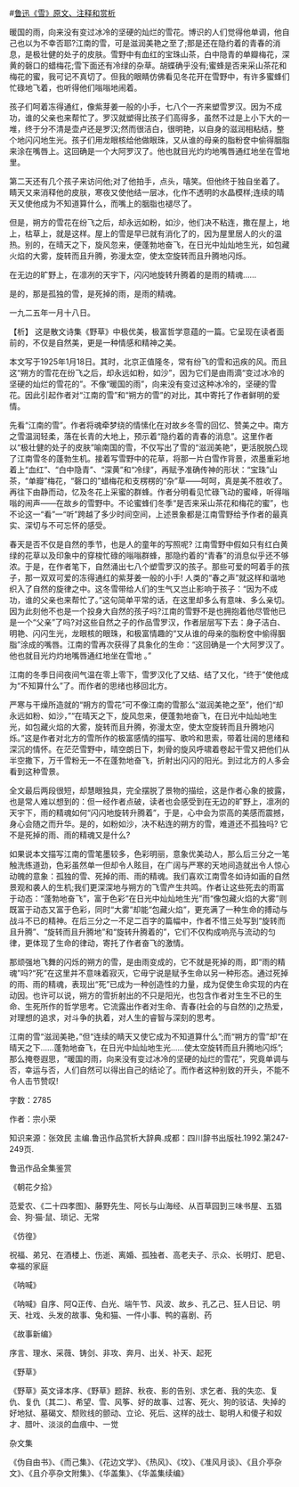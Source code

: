 #[鲁迅《雪》原文、注释和赏析](https://www.vrrw.net/wx/9392.html)

暖国的雨，向来没有变过冰冷的坚硬的灿烂的雪花。博识的人们觉得他单调，他自己也以为不幸否耶?江南的雪，可是滋润美艳之至了;那是还在隐约着的青春的消息，是极壮健的处子的皮肤。雪野中有血红的宝珠山茶，白中隐青的单瓣梅花，深黄的磬口的蜡梅花;雪下面还有冷绿的杂草。胡蝶确乎没有;蜜蜂是否来采山茶花和梅花的蜜，我可记不真切了。但我的眼睛仿佛看见冬花开在雪野中，有许多蜜蜂们忙碌地飞着，也听得他们嗡嗡地闹着。

孩子们呵着冻得通红，像紫芽姜一般的小手，七八个一齐来塑雪罗汉。因为不成功，谁的父亲也来帮忙了。罗汉就塑得比孩子们高得多，虽然不过是上小下大的一堆，终于分不清是壶卢还是罗汉;然而很洁白，很明艳，以自身的滋润相粘结，整个地闪闪地生光。孩子们用龙眼核给他做眼珠，又从谁的母亲的脂粉奁中偷得胭脂来涂在嘴唇上。这回确是一个大阿罗汉了。他也就目光灼灼地嘴唇通红地坐在雪地里。

第二天还有几个孩子来访问他;对了他拍手，点头，嘻笑。但他终于独自坐着了。睛天又来消释他的皮肤，寒夜又使他结一层冰，化作不透明的水晶模样;连续的晴天又使他成为不知道算什么，而嘴上的胭脂也褪尽了。

但是，朔方的雪花在纷飞之后，却永远如粉，如沙，他们决不粘连，撒在屋上，地上，枯草上，就是这样。屋上的雪是早已就有消化了的，因为屋里居人的火的温热。别的，在晴天之下，旋风忽来，便蓬勃地奋飞，在日光中灿灿地生光，如包藏火焰的大雾，旋转而且升腾，弥漫太空，使太空旋转而且升腾地闪烁。

在无边的旷野上，在凛冽的天宇下，闪闪地旋转升腾着的是雨的精魂……

是的，那是孤独的雪，是死掉的雨，是雨的精魂。

一九二五年一月十八日。



【析】 这是散文诗集《野草》中极优美，极富哲学意蕴的一篇。它呈现在读者面前的，不仅是自然美，更是一种情感和精神之美。

本文写于1925年1月18日。其时，北京正值隆冬，常有纷飞的雪和迅疾的风。而且这“朔方的雪花在纷飞之后，却永远如粉，如沙”，因为它们是由雨滴“变过冰冷的坚硬的灿烂的雪花的”。不像“暖国的雨”，向来没有变过这种冰冷的，坚硬的雪花。因此引起作者对“江南的雪”和“朔方的雪”的对比，其中寄托了作者鲜明的爱情。

先看“江南的雪”。作者将魂牵梦绕的情愫化在对故乡冬雪的回忆、赞美之中。南方之雪温润轻柔，落在长青的大地上，预示着“隐约着的青春的消息”。这里作者以“极壮健的处子的皮肤”喻南国的雪，不仅写出了雪的“滋润美艳”，更活脱脱凸现了江南雪冬的蓬勃生机。接着写雪野中的花草，将那一片白雪作背景，浓墨重彩地着上“血红”、“白中隐青”、“深黄”和“冷绿”，再赋予准确传神的形状：“宝珠”山茶，“单瓣”梅花，“磬口的”蜡梅花和支楞楞的“杂”草——呵呵，真是美不胜收了。再往下由静而动，忆及冬花上采蜜的群蜂。作者分明看见忙碌飞动的蜜峰，听得嗡嗡的闹声——在故乡的雪野中。不论蜜蜂们冬季“是否来采山茶花和梅花的蜜”，也不论这一“看”一“听”跨越了多少时间空间，上述景象都是江南雪野给予作者的最真实、深切与不可忘怀的感受。

春天是否不仅是自然的季节，也是人的童年的写照呢? 江南雪野中假如只有红白黄绿的花草以及印象中的穿梭忙碌的嗡嗡群蜂，那隐约着的“青春”的消息似乎还不够浓。于是，在作者笔下，自然涌出七八个塑雪罗汉的孩子。那些可爱的呵着手的孩子，那一双双可爱的冻得通红的紫芽姜一般的小手! 人类的“春之声”就这样和谐地织入了自然的旋律之中。这冬雪带给人们的生气又岂止影响于孩子：“因为不成功，谁的父亲也来帮忙了。”这句简单平常的话，在这里却多么有意味、多么亲切。因为此刻他不也是一个投身大自然的孩子吗?江南的雪野不是也拥抱着他尽管他已是一个“父亲”了吗?对这些自然之子的作品雪罗汉，作者层层写下去：身子洁白、明艳、闪闪生光，龙眼核的眼珠，和极富情趣的“又从谁的母亲的脂粉奁中偷得胭脂”涂成的嘴唇。江南的雪再次获得了具象化的生命：“这回确是一个大阿罗汉了。他也就目光灼灼地嘴唇通红地坐在雪地 。”

江南的冬季日间夜间气温在零上零下，雪罗汉化了又结、结了又化，“终于”使他成为“不知算什么”了。而作者的思绪也移回北方。

严寒与干燥所造就的“朔方的雪花”可不像江南的雪那么“滋润美艳之至”，他们“却永远如粉、如沙，”“在晴天之下，旋风忽来，便蓬勃地奋飞，在日光中灿灿地生光，如包藏火焰的大雾，旋转而且升腾，弥漫太空，使太空旋转而且升腾地闪烁。”这是作者对北方的雪所作的极富感情的描写、歌吟和思索，带着壮阔的思绪和深沉的情怀。在茫茫雪野中，晴空朗日下，刺骨的旋风呼啸着卷起干雪又把他们从半空撒下，万千雪粉无一不在蓬勃地奋飞，折射出闪闪的阳光。到过北方的人多会看到这种雪景。

全文最后两段很短，却慧眼独具，完全摆脱了景物的描绘，这是作者心象的披露，也是常人难以想到的：但一经作者点破，读者也会感受到在无边的旷野上，凛冽的天宇下，雨的精魂如何“闪闪地旋转升腾着”，于是，心中会为崇高的美感而震撼，身心会随之而升华。是的，如粉如沙，决不粘连的朔方的雪，难道还不孤独吗? 它不是死掉的雨、雨的精魂又是什么?

如果说本文描写江南的雪笔墨较多，色彩明丽，意象优美动人，那么后三分之一笔触洗练道劲，色彩虽然单一但却令人眩目，在广阔与严寒的天地间造就出令人惊心动魄的意象：孤独的雪、死掉的雨、雨的精魂。我们喜欢江南雪冬如诗如画的自然景观和袭人的生机;我们更深深地与朔方的飞雪产生共鸣。作者让这些死去的雨富于动态：“蓬勃地奋飞”，富于色彩“在日光中灿灿地生光”而“像包藏火焰的大雾”则既富于动态又富于色彩，同时“大雾”却能“包藏火焰”，更充满了一种生命的搏动与战斗不已的精神。在后三分之一不足二百字的篇幅中，作者不惜三处写到“旋转而且升腾”、“旋转而且升腾地”和“旋转升腾着的”，它们不仅构成响亮与流动的匀律，更体现了生命的律动，寄托了作者奋飞的激情。

那顽强地飞舞的闪烁的朔方的雪，是由雨变成的，它不就是死掉的雨，即“雨的精魂”吗?“死”在这里并不意味着寂灭，它毋宁说是赋予生命以另一种形态。通过死掉的雨、雨的精魂，表现出“死”已成为一种创造性的力量，成为促使生命实现的内在动因。也许可以说，朔方的雪折射出的不只是阳光，也包含作者对生生不已的生命、生死所作的哲学思考。它流露出作者对生命、青春(社会的与自然的)之热爱，对理想的追求，对斗争的执着，对人生的睿智与深刻的思考。

江南的雪“滋润美艳，”但“连续的睛天又使它成为不知道算什么”;而“朔方的雪”却“在晴天之下……蓬勃地奋飞，在日光中灿灿地生光……使太空旋转而且升腾地闪烁”;那么掩卷遐思，“暖国的雨，向来没有变过冰冷的坚硬的灿烂的雪花”，究竟单调与否，幸运与否，人们自然可以得出自己的结论了。而作者这种别致的开头，不能不令人击节赞叹!

字数：2785

作者：宗小荣

知识来源：张效民 主编.鲁迅作品赏析大辞典.成都：四川辞书出版社.1992.第247-249页.

鲁迅作品全集鉴赏

《朝花夕拾》

范爱农、《二十四孝图》、藤野先生、阿长与山海经、从百草园到三味书屋、五猖会、狗·猫·鼠、琐记、无常

《仿徨》

祝福、弟兄、在酒楼上、伤逝、离婚、孤独者、高老夫子、示众、长明灯、肥皂、幸福的家庭

《呐喊》

《呐喊》自序、阿Q正传、白光、端午节、风波、故乡、孔乙己、狂人日记、明天、社戏、头发的故事、兔和猫、一件小事、鸭的喜剧、药

《故事新编》

序言、理水、采薇、铸剑、非攻、奔月、出关、补天、起死

《野草》

《野草》英文译本序、《野草》题辞、秋夜、影的告别、求乞者、我的失恋、复仇、复仇〔其二〕、希望、雪、风筝、好的故事、过客、死火、狗的驳诘、失掉的好地狱、墓碣文、颓败线的颤动、立论、死后、这样的战士、聪明人和傻子和奴才、腊叶、淡淡的血痕中、一觉

杂文集

《伪自由书》、《而己集》、《花边文学》、《热风》、《坟》、《准风月谈》、《且介亭杂文》、《且介亭杂文附集》、《华盖集》、《华盖集续编》

